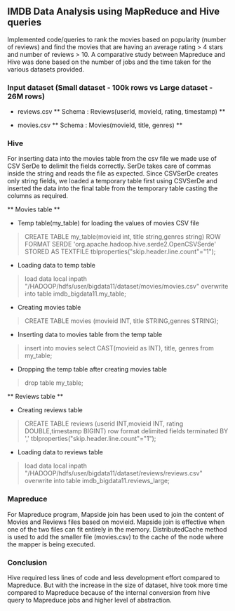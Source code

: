 ## IMDB Data Analysis using MapReduce and Hive queries
Implemented code/queries to rank the movies based on popularity (number of reviews) and find the movies that are having an average rating > 4 stars and number of reviews > 10. 
A comparative study between Mapreduce and Hive was done based on the number of jobs and the time taken for the various datasets provided.

### Input dataset (Small dataset - 100k rows vs Large dataset - 26M rows)
- reviews.csv
** Schema : Reviews(userId, movieId, rating, timestamp) **

- movies.csv
** Schema : Movies(movieId, title, genres) **

### Hive
For inserting data into the movies table from the csv file we made use of CSV SerDe to delimit the fields correctly. SerDe takes care of commas inside the string and reads the file as expected. Since CSVSerDe creates only string fields, we loaded a temporary table first using CSVSerDe and inserted the data into the final table from the temporary table casting the columns as required. 

** Movies table ** 
- Temp table(my_table) for loading the values of movies CSV file 
> CREATE TABLE my_table(movieid int, title string,genres string) ROW FORMAT SERDE 'org.apache.hadoop.hive.serde2.OpenCSVSerde'  STORED AS TEXTFILE tblproperties("skip.header.line.count"="1"); 

- Loading data to temp table 
> load data local inpath "/HADOOP/hdfs/user/bigdata11/dataset/movies/movies.csv" overwrite into table imdb_bigdata11.my_table; 

- Creating movies table 
> CREATE TABLE movies (movieid INT, title STRING,genres STRING); 

- Inserting data to movies table from the temp table 
> insert into movies select  CAST(movieid as INT), title, genres from my_table; 

- Dropping the temp table after creating movies table 
> drop table my_table; 
 
** Reviews table **
 
- Creating reviews table 
> CREATE TABLE reviews (userid INT,movieid INT, rating DOUBLE,timestamp BIGINT) row format delimited fields terminated BY ',' tblproperties("skip.header.line.count"="1");  

- Loading data to reviews table 
> load data local inpath "/HADOOP/hdfs/user/bigdata11/dataset/reviews/reviews.csv" overwrite into table imdb_bigdata11.reviews_large; 
 

### Mapreduce
For Mapreduce program, Mapside join has been used to join the content of Movies and Reviews files based on movieid. Mapside join is effective when one of the two files can fit entirely in the memory. DistributedCache method is used to add the smaller file (movies.csv) to the cache of the node where the mapper is being executed.

### Conclusion
Hive required less lines of code and less development effort compared to Mapreduce. But with the increase in the size of dataset, hive took more time compared to Mapreduce because of the internal conversion from hive query to Mapreduce jobs and higher level of abstraction.
